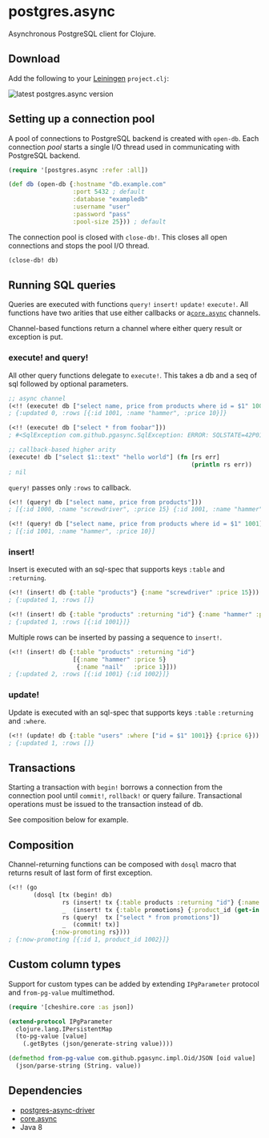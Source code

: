 postgres.async
==============

Asynchronous PostgreSQL client for Clojure.

## Download

Add the following to your [Leiningen](http://github.com/technomancy/leiningen) `project.clj`:

![latest postgres.async version](https://clojars.org/alaisi/postgres.async/latest-version.svg)


## Setting up a connection pool

A pool of connections to PostgreSQL backend is created with `open-db`. Each connection *pool* starts a single I/O thread used in communicating with PostgreSQL backend.

```clojure
(require '[postgres.async :refer :all])

(def db (open-db {:hostname "db.example.com"
                  :port 5432 ; default
                  :database "exampledb"
                  :username "user"
                  :password "pass"
                  :pool-size 25})) ; default
```

The connection pool is closed with `close-db!`. This closes all open connections and stops the pool I/O thread.

```clojure
(close-db! db)
```

## Running SQL queries

Queries are executed with functions `query!` `insert!` `update!` `execute!`. All functions have two arities that use either callbacks or  a[`core.async`](https://github.com/clojure/core.async) channels.

Channel-based functions return a channel where either query result or exception is put.

### execute! and query!

All other query functions delegate to `execute!`. This takes a db and a seq of sql followed by optional parameters.

```clojure
;; async channel
(<!! (execute! db ["select name, price from products where id = $1" 1001]))
; {:updated 0, :rows [{:id 1001, :name "hammer", :price 10}]}

(<!! (execute! db ["select * from foobar"]))
; #<SqlException com.github.pgasync.SqlException: ERROR: SQLSTATE=42P01, MESSAGE=relation "foobar" does not exist>

;; callback-based higher arity
(execute! db ["select $1::text" "hello world"] (fn [rs err]
                                                   (println rs err))
; nil
```

`query!` passes only `:rows` to callback.

```clojure
(<!! (query! db ["select name, price from products"]))
; [{:id 1000, :name "screwdriver", :price 15} {:id 1001, :name "hammer", :price 10}]

(<!! (query! db ["select name, price from products where id = $1" 1001]))
; [{:id 1001, :name "hammer", :price 10}]
```

### insert!

Insert is executed with an sql-spec that supports keys `:table` and `:returning`.

```clojure
(<!! (insert! db {:table "products"} {:name "screwdriver" :price 15}))
; {:updated 1, :rows []}

(<!! (insert! db {:table "products" :returning "id"} {:name "hammer" :price 5}))
; {:updated 1, :rows [{:id 1001}]}
```

Multiple rows can be inserted by passing a sequence to `insert!`.

```clojure
(<!! (insert! db {:table "products" :returning "id"}
                  [{:name "hammer" :price 5}
                   {:name "nail"   :price 1}]))
; {:updated 2, :rows [{:id 1001} {:id 1002}]}
```

### update!

Update is executed with an sql-spec that supports keys `:table` `:returning` and `:where`.

```clojure
(<!! (update! db {:table "users" :where ["id = $1" 1001}} {:price 6}))
; {:updated 1, :rows []}
```

## Transactions

Starting a transaction with `begin!` borrows a connection from the connection pool until `commit!`, `rollback!` or query failure. Transactional operations must be issued to the transaction instead of db.

See composition below for example.

## Composition

Channel-returning functions can be composed with `dosql` macro that returns result of last form of first exception.

```clojure
(<!! (go
       (dosql [tx (begin! db)
               rs (insert! tx {:table products :returning "id"} {:name "saw"})
               _  (insert! tx {:table promotions} {:product_id (get-in rs [:rows 0 :id])})
               rs (query!  tx ["select * from promotions"])
               _  (commit! tx)]
            {:now-promoting rs})))
; {:now-promoting [{:id 1, product_id 1002}]}
```

## Custom column types

Support for custom types can be added by extending `IPgParameter` protocol and `from-pg-value` multimethod.

```clojure
(require '[cheshire.core :as json])

(extend-protocol IPgParameter 
  clojure.lang.IPersistentMap
  (to-pg-value [value]
    (.getBytes (json/generate-string value))))

(defmethod from-pg-value com.github.pgasync.impl.Oid/JSON [oid value]
  (json/parse-string (String. value))
```

## Dependencies

* [postgres-async-driver](https://github.com/alaisi/postgres-async-driver)
* [core.async](https://github.com/clojure/core.async)
* Java 8
